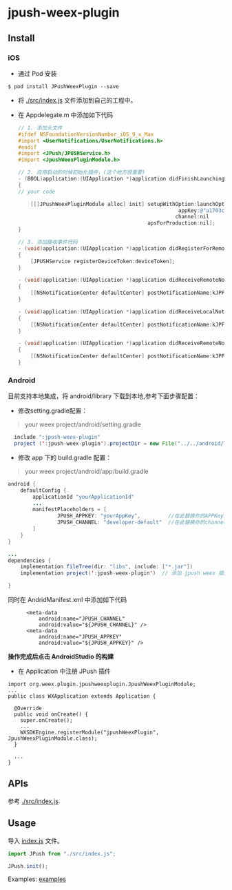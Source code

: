 # jpush-weex-plugin

## Install

### iOS

- 通过 Pod 安装

```
$ pod install JPushWeexPlugin --save
```

- 将 [./src/index.js](./src/index.js) 文件添加到自己的工程中。

- 在 Appdelegate.m 中添加如下代码

  ```objective-c
  // 1. 添加头文件
  #ifdef NSFoundationVersionNumber_iOS_9_x_Max
  #import <UserNotifications/UserNotifications.h>
  #endif
  #import <JPush/JPUSHService.h>
  #import <JpushWeexPluginModule.h>

  // 2. 应用启动的时候初始化插件，(这个地方很重要)
  - (BOOL)application:(UIApplication *)application didFinishLaunchingWithOptions:(NSDictionary *)launchOptions
  {
  // your code

      [[[JPushWeexPluginModule alloc] init] setupWithOption:launchOptions
                                                      appKey:@"a1703c14b186a68a66ef86c1"
                                                     channel:nil
                                            apsForProduction:nil];
  }

  // 3. 添加接收事件代码
  - (void)application:(UIApplication *)application didRegisterForRemoteNotificationsWithDeviceToken:(NSData *)deviceToken
  {
      [JPUSHService registerDeviceToken:deviceToken];
  }

  - (void)application:(UIApplication *)application didReceiveRemoteNotification:(NSDictionary *)userInfo
  {
      [[NSNotificationCenter defaultCenter] postNotificationName:kJPFDidReceiveRemoteNotification object:userInfo];
  }

  - (void)application:(UIApplication *)application didReceiveLocalNotification:(UILocalNotification *)notification
  {
      [[NSNotificationCenter defaultCenter] postNotificationName:kJPFDidReceiveRemoteNotification object: notification.userInfo];
  }

  - (void)application:(UIApplication *)application didReceiveRemoteNotification:(NSDictionary *)userInfo fetchCompletionHandler:(void (^)   (UIBackgroundFetchResult))completionHandler
  {
      [[NSNotificationCenter defaultCenter] postNotificationName:kJPFDidReceiveRemoteNotification object:userInfo];
  }
  ```

### Android

目前支持本地集成，将 android/library 下载到本地,参考下面步骤配置：

- 修改setting.gradle配置：

> your weex project/android/setting.gradle

```java
  include ":jpush-weex-plugin"
  project (':jpush-weex-plugin').projectDir = new File("../../android/library") // 替换成下你载的插件路径

```

- 修改 app 下的 build.gradle 配置：

> your weex project/android/app/build.gradle

```java
android {
    defaultConfig {
        applicationId "yourApplicationId"
        ...
        manifestPlaceholders = [
                JPUSH_APPKEY: "yourAppKey",         //在此替换你的APPKey
                JPUSH_CHANNEL: "developer-default"  //在此替换你的channel
        ]
    }
}

...
dependencies {
    implementation fileTree(dir: "libs", include: ["*.jar"])
    implementation project(':jpush-weex-plugin')  // 添加 jpush weex 插件依赖

}
```

同时在 AndridManifest.xml 中添加如下代码

```
      <meta-data
          android:name="JPUSH_CHANNEL"
          android:value="${JPUSH_CHANNEL}" />
      <meta-data
          android:name="JPUSH_APPKEY"
          android:value="${JPUSH_APPKEY}" />
```

**操作完成后点击 AndroidStudio 的构建**

- 在 Application 中注册 JPush 插件

```
import org.weex.plugin.jpushweexplugin.JpushWeexPluginModule;
...
public class WXApplication extends Application {

  @Override
  public void onCreate() {
    super.onCreate();
    ...
    WXSDKEngine.registerModule("jpushWeexPlugin", JpushWeexPluginModule.class);
  }

  ...
}

```

## APIs

参考 [./src/index.js](./src/index.js).

## Usage

导入 [index.js](./src/index.js) 文件。

```javascript
import JPush from "./src/index.js";

JPush.init();
```

Examples: [examples](./examples/index.vue)
